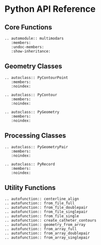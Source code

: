 # Python API Reference

## Core Functions
```{eval-rst}
.. automodule:: multimodars
   :members:
   :undoc-members:
   :show-inheritance:
```

## Geometry Classes
```{eval-rst}
.. autoclass:: PyContourPoint
   :members:
   :noindex:

.. autoclass:: PyContour
   :members:
   :noindex:

.. autoclass:: PyGeometry
   :members:
   :noindex:
```

## Processing Classes
```{eval-rst}
.. autoclass:: PyGeometryPair
   :members:
   :noindex:

.. autoclass:: PyRecord
   :members:
   :noindex:
```

## Utility Functions
```{eval-rst}
.. autofunction:: centerline_align
.. autofunction:: from_file_full
.. autofunction:: from_file_doublepair
.. autofunction:: from_file_singlepair
.. autofunction:: from_file_single
.. autofunction:: create_catheter_contours
.. autofunction:: geometry_from_array
.. autofunction:: from_array_full
.. autofunction:: from_array_doublepair
.. autofunction:: from_array_singlepair
```